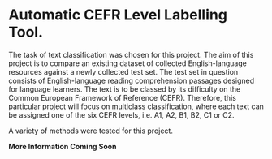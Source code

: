 # Automatic CEFR Level Labelling Tool.

The task of text classification was chosen for this project. The aim of this project is to compare an
existing dataset of collected English-language resources against a newly collected test set. The test
set in question consists of English-language reading comprehension passages designed for language
learners. The text is to be classed by its difficulty on the Common European Framework of Reference
(CEFR). Therefore, this particular project will focus on multiclass classification, where each text can
be assigned one of the six CEFR levels, i.e. A1, A2, B1, B2, C1 or C2.

A variety of methods were tested for this project.

**More Information Coming Soon**
